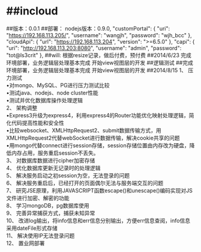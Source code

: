 ##incloud
=======
##版本：0.0.1
##部署：
	nodejs版本：0.9.0,
	"customPortal": {
		"uri": "https://192.168.113.205/",
		"username": "wangjh",
		"password": "wjh_bcc"
	},
	"cloudApi": {
		"url": "https://192.168.113.204",
		"version": ">=6.5.0"
	},
	"capi": {
		"uri": "http://192.168.113.203:8080",
		"username": "admin",
		"password": "tot@ls3crit"
	},
##will:
根据resize记录，做后付费，预付费
##2014/6/23
完成环境部署，业务逻辑层处理基本完成
开始view视图层的开发
##逻辑测试
##完成环境部署，业务逻辑层处理基本完成
开始view视图层的开发
##2014/8/15
1、	压力测试<br>
•对mongo、MySQL、PG进行压力测试比较<br>
•测试java、nodejs、node cluster性能<br>
•测试并优化数据库操作处理逻辑<br>
2、	架构调整<br>
•Express3升级为express4，利用express4的Router功能优化映射处理逻辑，简化代码提高性能和安全性<br>
•比较websocket、XMLHttpRequest2、submit数据传输方式，用XMLHttpRequest2代替webSocket进行数据传输，解决cookie共享的问题<br>
•用mongo代替connect进行session存储，session存储位置由内存改为硬盘，降低内存占用，服务重启session不丢失。<br>
3、	对数据库数据进行cipher加密存储<br>
4、	优化数据库更新无记录时的处理逻辑<br>
5、	解决服务启动之初session为空，无法登录的问题<br>
6、	解决服务重启后，已经打开的页面偶尔无法与服务端交互的问题<br>
7、	研究JSE原理，利用JAVASCRIPT函数escape()和unescape()编码实现对JS文件进行加密、解密的功能<br>
8、	学习mongoDB，pg数据库使用<br>
9、	完善异常捕获方式，捕获未知异常<br>
10、	改进log输出，将info信息和err信息分别输出，方便err信息查阅，info信息采用dateFile形式存储<br>
11、	解决使用IP无法登录问题<br>
12、	置业网部署<br>